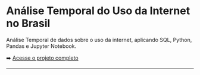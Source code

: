 # Análise Temporal do Uso da Internet no Brasil

Análise Temporal de dados sobre o uso da internet, aplicando SQL, Python, Pandas e Jupyter Notebook.

➡️ [Acesse o projeto completo](./AnaliseTemporal/Arquivos/ProjetoAnaliseTemporal)

---
